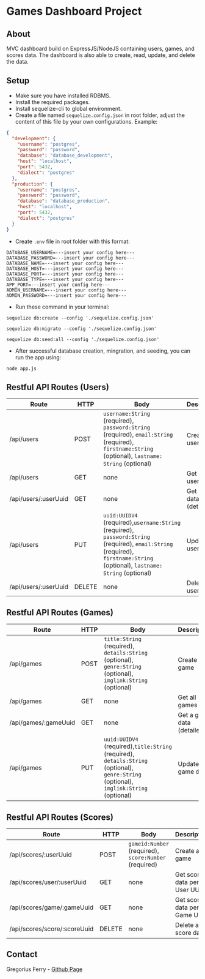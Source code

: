 # Games Dashboard Project

## About

MVC dashboard build on ExpressJS/NodeJS containing users, games, and scores data. The dashboard is also able to create, read, update, and delete the data.

## Setup

- Make sure you have installed RDBMS.
- Install the required packages.
- Install sequelize-cli to global environment.
- Create a file named `sequelize.config.json` in root folder, adjust the content of this file by your own configurations. Example:

```json
{
  "development": {
    "username": "postgres",
    "password": "password",
    "database": "database_development",
    "host": "localhost",
    "port": 5432,
    "dialect": "postgres"
  },
  "production": {
    "username": "postgres",
    "password": "password",
    "database": "database_production",
    "host": "localhost",
    "port": 5432,
    "dialect": "postgres"
  }
}
```

- Create `.env` file in root folder with this format:

```
DATABASE_USERNAME=---insert your config here---
DATABASE_PASSWORD=---insert your config here---
DATABASE_NAME=---insert your config here---
DATABASE_HOST=---insert your config here---
DATABASE_PORT=---insert your config here---
DATABASE_TYPE=---insert your config here---
APP_PORT=---insert your config here---
ADMIN_USERNAME=---insert your config here---
ADMIN_PASSWORD=---insert your config here---
```

- Run these command in your terminal:

```
sequelize db:create --config './sequelize.config.json'

sequelize db:migrate --config './sequelize.config.json'

sequelize db:seed:all --config './sequelize.config.json'
```

- After successful database creation, mingration, and seeding, you can run the app using:

```
node app.js
```

## Restful API Routes (Users)

| Route                | HTTP   | Body                                                                                                                                                                         | Description                |
| -------------------- | ------ | ---------------------------------------------------------------------------------------------------------------------------------------------------------------------------- | -------------------------- |
| /api/users           | POST   | `username:String` (required), `password:String` (required), `email:String` (required), `firstname:String` (optional), `lastname: String` (optional)                          | Create a user              |
| /api/users           | GET    | none                                                                                                                                                                         | Get all users data         |
| /api/users/:userUuid | GET    | none                                                                                                                                                                         | Get a user data (detailed) |
| /api/users           | PUT    | `uuid:UUIDV4` (required),`username:String` (required), `password:String` (required), `email:String` (required), `firstname:String` (optional), `lastname: String` (optional) | Update a user data         |
| /api/users/:userUuid | DELETE | none                                                                                                                                                                         | Delete a user data         |

## Restful API Routes (Games)

| Route                | HTTP | Body                                                                                                                                    | Description                |
| -------------------- | ---- | --------------------------------------------------------------------------------------------------------------------------------------- | -------------------------- |
| /api/games           | POST | `title:String` (required), `details:String` (optional), `genre:String` (optional), `imglink:String` (optional)                          | Create a game              |
| /api/games           | GET  | none                                                                                                                                    | Get all games data         |
| /api/games/:gameUuid | GET  | none                                                                                                                                    | Get a game data (detailed) |
| /api/games           | PUT  | `uuid:UUIDV4` (required),`title:String` (required), `details:String` (optional), `genre:String` (optional), `imglink:String` (optional) | Update a game data         |

## Restful API Routes (Scores)

| Route                        | HTTP   | Body                                                  | Description                   |
| ---------------------------- | ------ | ----------------------------------------------------- | ----------------------------- |
| /api/scores/:userUuid        | POST   | `gameid:Number` (required), `score:Number` (required) | Create a game                 |
| /api/scores/user/:userUuid   | GET    | none                                                  | Get scores data per User UUID |
| /api/scores/game/:gameUuid   | GET    | none                                                  | Get scores data per Game UUID |
| /api/scores/score/:scoreUuid | DELETE | none                                                  | Delete a score data           |

## Contact

Gregorius Ferry - [Github Page](https://github.com/grgsferry)
